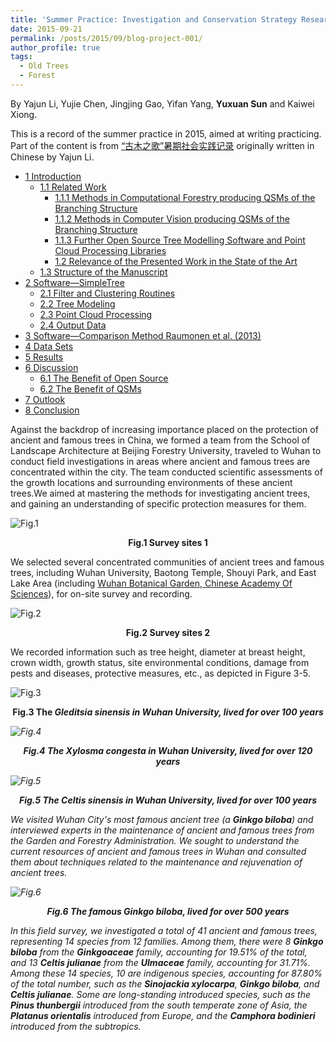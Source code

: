 ```yaml
---
title: 'Summer Practice: Investigation and Conservation Strategy Research Project of Ancient and Famous Trees in Wuhan, China'
date: 2015-09-21
permalink: /posts/2015/09/blog-project-001/
author_profile: true
tags:
  - Old Trees
  - Forest
---
```


By Yajun Li, Yujie Chen, Jingjing Gao, Yifan Yang, **Yuxuan Sun** and Kaiwei Xiong.

This is a record of the summer practice in 2015, aimed at writing practicing. Part of the content is from [“古木之歌”暑期社会实践记录](https://mp.weixin.qq.com/s/J6_QjB7GHjW-zujCMKccWg) originally written in Chinese by Yajun Li.



- [1 Introduction](#1-introduction)
  - [1.1 Related Work](#11-related-work)
    - [1.1.1 Methods in Computational Forestry producing QSMs of the Branching Structure](#111-methods-in-computational-forestry-producing-qsms-of-the-branching-structure)
    - [1.1.2 Methods in Computer Vision producing QSMs of the Branching Structure](#112-methods-in-computer-vision-producing-qsms-of-the-branching-structure)
    - [1.1.3 Further Open Source Tree Modelling Software and Point Cloud Processing Libraries](#113-further-open-source-tree-modelling-software-and-point-cloud-processing-libraries)
    - [1.2 Relevance of the Presented Work in the State of the Art](#12-relevance-of-the-presented-work-in-the-state-of-the-art)
  - [1.3 Structure of the Manuscript](#13-structure-of-the-manuscript)
- [2 Software—SimpleTree](#2-softwaresimpletree)
  - [2.1 Filter and Clustering Routines](#21-filter-and-clustering-routines)
  - [2.2 Tree Modeling](#22-tree-modeling)
  - [2.3 Point Cloud Processing](#23-point-cloud-processing)
  - [2.4 Output Data](#24-output-data)
- [3 Software—Comparison Method Raumonen et al. (2013)](#3-softwarecomparison-method-raumonen-et-al-2013)
- [4  Data Sets](#4--data-sets)
- [5 Results](#5-results)
- [6 Discussion](#6-discussion)
  - [6.1 The Benefit of Open Source](#61-the-benefit-of-open-source)
  - [6.2 The Benefit of QSMs](#62-the-benefit-of-qsms)
- [7 Outlook](#7-outlook)
- [8 Conclusion](#8-conclusion)

Against the backdrop of increasing importance placed on the protection of ancient and famous trees in China, we formed a team from the School of Landscape Architecture at Beijing Forestry University, traveled to Wuhan to conduct field investigations in areas where ancient and famous trees are concentrated within the city. The team conducted scientific assessments of the growth locations and surrounding environments of these ancient trees.We aimed at mastering the methods for investigating ancient trees, and gaining an understanding of specific protection measures for them.

![Fig.1](/images/blog-images/blog-project-001-figure-001.png)

<center><b>Fig.1 Survey sites 1</b></center>

We selected several concentrated communities of ancient trees and famous trees, including Wuhan University, Baotong Temple, Shouyi Park, and East Lake Area (including [Wuhan Botanical Garden, Chinese Academy Of Sciences](http://english.wbg.cas.cn/)), for on-site survey and recording.

![Fig.2](/images/blog-images/blog-project-001-figure-002.png)

<center><b>Fig.2 Survey sites 2</b></center>

We recorded information such as tree height, diameter at breast height, crown width, growth status, site environmental conditions, damage from pests and diseases, protective measures, etc., as depicted in Figure 3-5.

![Fig.3](/images/blog-images/blog-project-001-figure-003.png)

<p><center><b>Fig.3 The <em>Gleditsia sinensis<em> in Wuhan University, lived for over 100 years</b></center></p>

![Fig.4](/images/blog-images/blog-project-001-figure-004.png)

<p><center><b>Fig.4 The <em>Xylosma congesta<em> in Wuhan University, lived for over 120 years</b></center></p>

![Fig.5](/images/blog-images/blog-project-001-figure-005.png)

<p><center><b>Fig.5 The <em>Celtis sinensis<em> in Wuhan University, lived for over 100 years</b></center></p>

We visited Wuhan City's most famous ancient tree (a ***Ginkgo biloba***) and interviewed experts in the maintenance of ancient and famous trees from the Garden and Forestry Administration. We sought to understand the current resources of ancient and famous trees in Wuhan and consulted them about techniques related to the maintenance and rejuvenation of ancient trees.

![Fig.6](/images/blog-images/blog-project-001-figure-006.png)

<p><center><b>Fig.6 The famous <em>Ginkgo biloba<em>, lived for over 500 years</b></center></p>

In this field survey, we investigated a total of 41 ancient and famous trees, representing 14 species from 12 families. Among them, there were 8 ***Ginkgo biloba*** from the ***Ginkgoaceae*** family, accounting for 19.51% of the total, and 13 ***Celtis julianae*** from the ***Ulmaceae*** family, accounting for 31.71%. Among these 14 species, 10 are indigenous species, accounting for 87.80% of the total number, such as the ***Sinojackia xylocarpa***, ***Ginkgo biloba***, and ***Celtis julianae***. Some are long-standing introduced species, such as the ***Pinus thunbergii*** introduced from the south temperate zone of Asia, the ***Platanus orientalis*** introduced from Europe, and the ***Camphora bodinieri*** introduced from the subtropics.